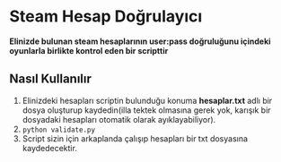 # Steam Hesap Doğrulayıcı
**Elinizde bulunan steam hesaplarının user:pass doğruluğunu içindeki oyunlarla birlikte kontrol eden bir scripttir** 

## Nasıl Kullanılır

 1. Elinizdeki hesapları scriptin bulunduğu konuma **hesaplar.txt** adlı bir dosya oluşturup kaydedin(illa tektek olmasına gerek yok, karışık bir dosyadaki hesapları otomatik olarak ayıklayabiliyor).
 2. `python validate.py`
 3. Script sizin için arkaplanda çalışıp hesapları bir txt dosyasına kaydedecektir.
